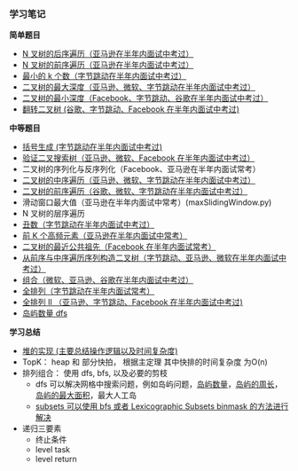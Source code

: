 ### 学习笔记

**简单题目**

- [N 叉树的后序遍历（亚马逊在半年内面试中考过）](n-treee-postorder.py)
- [N 叉树的前序遍历（亚马逊在半年内面试中考过）](preorderTraversal.py)
- [最小的 k 个数（字节跳动在半年内面试中考过）](getLeastNumbers.py)
- [二叉树的最大深度（亚马逊、微软、字节跳动在半年内面试中考过）](maxDepth.py) 
- [二叉树的最小深度（Facebook、字节跳动、谷歌在半年内面试中考过）](minDepth.py)
- [翻转二叉树 (谷歌、字节跳动、Facebook 在半年内面试中考过)](invertTree.py)

**中等题目**
- [括号生成 (字节跳动在半年内面试中考过)](generateParenthesis.py)
- [验证二叉搜索树（亚马逊、微软、Facebook 在半年内面试中考过）](isValidBST.py)
- 二叉树的序列化与反序列化（Facebook、亚马逊在半年内面试常考）
- [二叉树的中序遍历（亚马逊、微软、字节跳动在半年内面试中考过）](inorder.py)
- [二叉树的前序遍历（谷歌、微软、字节跳动在半年内面试中考过）](preorderTraversal.py)
- 滑动窗口最大值（亚马逊在半年内面试中常考）(maxSlidingWindow.py)
- N 叉树的层序遍历
- [丑数（字节跳动在半年内面试中考过）](UglyNumber.py)
- [前 K 个高频元素（亚马逊在半年内面试中常考）](topKFrequent.py)
- [二叉树的最近公共祖先（Facebook 在半年内面试常考）](lowestCommonAncestor.py)
- [从前序与中序遍历序列构造二叉树（字节跳动、亚马逊、微软在半年内面试中考过）](buildTree.py)
- [组合（微软、亚马逊、谷歌在半年内面试中考过）](combine.py)
- [全排列（字节跳动在半年内面试常考）](permute.py)
- [全排列 II （亚马逊、字节跳动、Facebook 在半年内面试中考过)](permuteUnique.py)
- [岛屿数量 dfs](numIslands.py)


**学习总结**

- [堆的实现 (主要总结操作逻辑以及时间复杂度)](min_heap.py)
- TopK： heap 和 部分快拍， 根据主定理 其中快排的时间复杂度 为O(n)
- 排列组合： 使用 dfs, bfs, 以及必要的剪枝
  - dfs 可以解决网格中搜索问题，例如岛屿问题，[岛屿数量](numIslands.py)，[岛屿的周长](islandPerimeter.py)，[岛屿的最大面积](maxAreaOfIsland.py)，最大人工岛
  - [subsets 可以使用 bfs 或者 Lexicographic Subsets binmask 的方法进行解决](subset.py)
- 递归三要素
  - 终止条件
  - level task
  - level return
